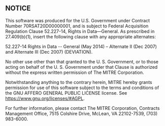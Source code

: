 ## NOTICE

This software was produced for the U.S. Government under Contract Number 70RSAT20D00000001, and is subject to Federal Acquisition Regulation Clause 52.227-14, Rights in Data—General. As prescribed in 27.409(b)(1), insert the following clause with any appropriate alternates:

52.227-14 Rights in Data -- General (May 2014) – Alternate II (Dec 2007) and Alternate III (Dec 2007) (DEVIATION).

No other use other than that granted to the U. S. Government, or to those acting on behalf of the U. S. Government under that Clause is authorized without the express written permission of The MITRE Corporation.

Notwithstanding anything to the contrary herein, MITRE hereby grants permission for use of this software subject to the terms and conditions of the GNU AFFERO GENERAL PUBLIC LICENSE license. See https://www.gnu.org/licenses/#AGPL.

For further information, please contact The MITRE Corporation, Contracts Management Office, 7515 Colshire Drive, McLean, VA 22102-7539, (703) 983-6000.
